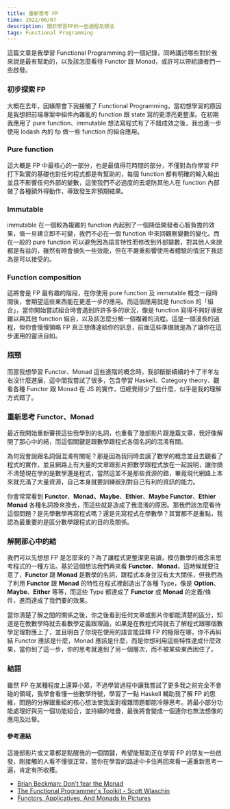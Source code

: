 ```yaml
---
title: 重新思考 FP
time: 2022/06/07
description: 關於學習FP的一些過程及想法
tags: Functional Programming
---
```


這篇文章是我學習 Functional Programming 的一個紀錄，同時講述哪些對於我來說是最有幫助的，以及該怎麼看待 Functor 跟 Monad，或許可以帶給讀者們一些啟發。

### 初步探索 FP
大概在去年，因緣際會下我接觸了 Functional Programming，當初想學習的原因是我想把前端專案中組件內雜亂的 function 跟 state 寫的更漂亮更整潔。在初期我應用了 pure function、immutable 想法寫程式有了不錯成效之後，我也進一步使用 lodash 內的 fp 做一些 function 的組合應用。


### Pure function
這大概是 FP 中最核心的一部分，也是最值得花時間的部分，不僅對為你學習 FP 打下紮實的基礎也對任何程式都是有幫助的，每個 function 都有明確的輸入輸出並且不影響任何外部的變數，這使我們不必過度的去堤防其他人在 function 內部做了各種額外得動作，導致發生非預期結果。

### Immutable
immutable 在一個較為複雜的 function 內起到了一個降低開發者心智負擔的效果，值一旦建立即不可變，我們不必在一個 function 中來回觀察變數的變化。而在一般的 pure function 可以避免因為語言特性而修改到外部變數，對其他人來說都是有益的，雖然有時會損失一些效能，但在不嚴重影響使用者體驗的情況下我認為是可以接受的。

### Function composition
這將會是 FP 最有趣的階段，在你使用 pure function 及 immutable 概念一段時間後，會期望這些東西能在更進一步的應用。而這個應用就是 function 的「組合」，當你開始嘗試組合時會遇到許許多多的狀況，像是 function 寫得不夠好導致難以與其他 function 組合，以及該怎麼分解一個複雜的流程。這是一個漫長的過程，但你會慢慢領略 FP 真正想傳達給你的訊息，前面這些準備就是為了讓你在這步運用的靈活自如。

### 瓶頸
而當我想學習 Functor、Monad 這些進階的概念時，我卻斷斷續續的卡了半年左右沒什麼進展，這中間我嘗試了很多，包含學習 Haskell、Category theory、觀看各種 Functor 跟 Monad 在 JS 的實作，但總覺得少了些什麼，似乎是我的理解方式錯了。

### 重新思考 Functor、Monad
最近我開始重新審視這些我學到的名詞，也重看了幾部影片跟幾篇文章，我好像解開了那心中的結，而這個關鍵是跟數學跟程式各個名詞的混淆有關。

為何我會說跟名詞個混淆有關呢？那是因為我同時去讀了數學的概念並且去觀看了程式的實作，並且網路上有大量的文章跟影片把數學跟程式放在一起說明，讓你搞不清楚現在學的是數學還是程式，當然這並不是那些資源的錯，畢竟現代網路上本來就充滿了大量資源，自己本身就要訓練辦別對自己有利的資訊的能力。

你會常常看到 **Functor**、**Monad、Maybe**、**Ethier**、**Maybe Functor**、**Ethier Monad** 各種名詞換來換去，而這些就是造成了我混淆的原因。那我們該怎麼看待這個問題？是先學數學再寫程式嗎？還是先寫程式在學數學？其實都不是重點，我認為最重要的是區分數學跟程式的目的及關係。

### 解開那心中的結
我們可以先想想 FP 是怎麼來的？為了讓程式更整潔更易讀，模仿數學的概念來思考程式的一種方法。基於這個想法我們再來看 **Functor**、**Monad**，這時候就要注意了，**Functor** 跟 **Monad** 是數學的名詞，跟程式本身並沒有太大關係，但我們為了利用 **Functor** 跟 **Monad** 的特性在程式裡創造出了各種 Type，像是 **Option**、**Maybe**、**Either** 等等，而這些 Type 都達成了 **Functor** 或 **Monad** 的定義/條件，進而達成了我們要的效果。

當你清楚了解之間的關係之後，你之後看到任何文章或影片你都能清楚的區分，知道是在教數學時就去看數學定義跟理論，如果是在教程式時就去了解程式跟哪個數學定理對應上了，並且明白了你現在使用的語言能詮釋 FP 的極限在哪，你不再糾結 Functor 應該是什麼，Monad 應該是什麼，而是你想利用這些特性達成什麼效果，當你到了這一步，你的思考就達到了另一個層次，而不被某些東西困住了。

### 結語
雖然 FP 在某種程度上還算小眾，不過學習過程中讓我嘗試了更多我之前完全不會碰的領域，我學會看懂一些數學符號，學習了一點 Haskell 輔助我了解 FP 的思維，問題的分解跟重組的核心想法使我面對複雜問題都能冷靜思考。將最小部分功能處理好與另一個功能組合，並持續的堆疊，最後將會變成一個連你也無法想像的應用及壯舉。

#### 參考連結
這幾部影片或文章都是點醒我的一個關鍵，希望能幫助正在學習 FP 的朋友一些啟發，剛接觸的人看不懂很正常，當你在學習的路途中卡住再回來看一遍重新思考一遍，肯定有所收穫。

- [Brian Beckman: Don't fear the Monad](https://www.youtube.com/watch?v=ZhuHCtR3xq8)
- [The Functional Programmer's Toolkit - Scott Wlaschin](https://www.youtube.com/watch?v=Nrp_LZ-XGsY)
- [Functors, Applicatives, And Monads In Pictures](https://adit.io/posts/2013-04-17-functors,_applicatives,_and_monads_in_pictures.html)